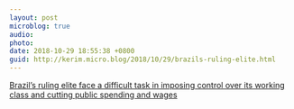 ```yaml
---
layout: post
microblog: true
audio: 
photo: 
date: 2018-10-29 18:55:38 +0800
guid: http://kerim.micro.blog/2018/10/29/brazils-ruling-elite.html
---
```

[Brazil’s ruling elite face a difficult task in imposing control over its working class and cutting public spending and wages](https://thenextrecession.wordpress.com/2018/10/29/brazils-tropical-trump/)
